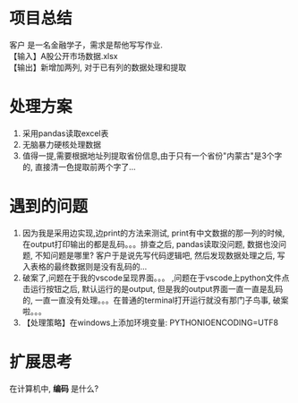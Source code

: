 # 项目总结
客户 是一名金融学子，需求是帮他写写作业.\
【输入】A股公开市场数据.xlsx\
【输出】新增加两列, 对于已有列的数据处理和提取

# 处理方案
1. 采用pandas读取excel表
2. 无脑暴力硬核处理数据
3. 值得一提,需要根据地址列提取省份信息,由于只有一个省份"内蒙古"是3个字的, 直接清一色提取前两个字了...

# 遇到的问题
1. 因为我是采用边实现,边print的方法来测试, print有中文数据的那一列的时候,在output打印输出的都是乱码。。。排查之后, pandas读取没问题, 数据也没问题, 不知问题是哪里? 客户于是说先写代码逻辑吧, 然后发现数据处理之后, 写入表格的最终数据则是没有乱码的...
2. 破案了,问题在于我的vscode呈现界面。。。 ,问题在于vscode上python文件点击运行按钮之后, 默认运行的是output, 但是我的output界面一直一直是乱码的, 一直一直没有处理。。。在普通的terminal打开运行就没有那门子鸟事, 破案啦。。。
3. 【处理策略】在windows上添加环境变量: PYTHONIOENCODING=UTF8

# 扩展思考
在计算机中, **编码** 是什么?